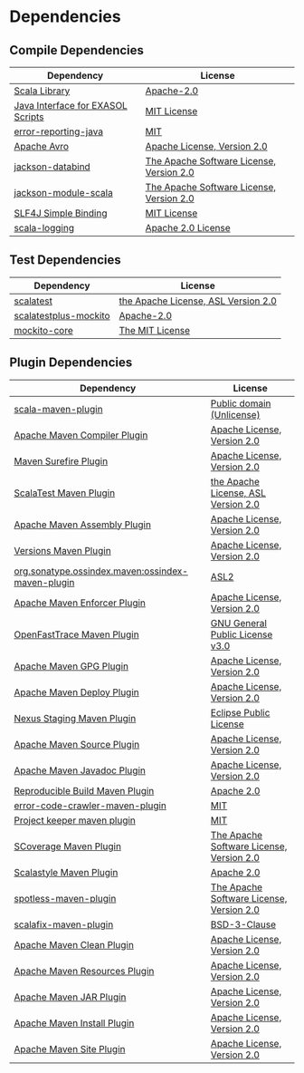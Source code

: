 <!-- @formatter:off -->
# Dependencies

## Compile Dependencies

| Dependency                             | License                                       |
| -------------------------------------- | --------------------------------------------- |
| [Scala Library][0]                     | [Apache-2.0][1]                               |
| [Java Interface for EXASOL Scripts][2] | [MIT License][3]                              |
| [error-reporting-java][4]              | [MIT][5]                                      |
| [Apache Avro][6]                       | [Apache License, Version 2.0][7]              |
| [jackson-databind][8]                  | [The Apache Software License, Version 2.0][9] |
| [jackson-module-scala][10]             | [The Apache Software License, Version 2.0][7] |
| [SLF4J Simple Binding][12]             | [MIT License][13]                             |
| [scala-logging][14]                    | [Apache 2.0 License][15]                      |

## Test Dependencies

| Dependency                  | License                                   |
| --------------------------- | ----------------------------------------- |
| [scalatest][16]             | [the Apache License, ASL Version 2.0][17] |
| [scalatestplus-mockito][18] | [Apache-2.0][17]                          |
| [mockito-core][20]          | [The MIT License][21]                     |

## Plugin Dependencies

| Dependency                                              | License                                       |
| ------------------------------------------------------- | --------------------------------------------- |
| [scala-maven-plugin][22]                                | [Public domain (Unlicense)][23]               |
| [Apache Maven Compiler Plugin][24]                      | [Apache License, Version 2.0][7]              |
| [Maven Surefire Plugin][26]                             | [Apache License, Version 2.0][7]              |
| [ScalaTest Maven Plugin][28]                            | [the Apache License, ASL Version 2.0][17]     |
| [Apache Maven Assembly Plugin][30]                      | [Apache License, Version 2.0][7]              |
| [Versions Maven Plugin][32]                             | [Apache License, Version 2.0][7]              |
| [org.sonatype.ossindex.maven:ossindex-maven-plugin][34] | [ASL2][9]                                     |
| [Apache Maven Enforcer Plugin][36]                      | [Apache License, Version 2.0][7]              |
| [OpenFastTrace Maven Plugin][38]                        | [GNU General Public License v3.0][39]         |
| [Apache Maven GPG Plugin][40]                           | [Apache License, Version 2.0][7]              |
| [Apache Maven Deploy Plugin][42]                        | [Apache License, Version 2.0][7]              |
| [Nexus Staging Maven Plugin][44]                        | [Eclipse Public License][45]                  |
| [Apache Maven Source Plugin][46]                        | [Apache License, Version 2.0][7]              |
| [Apache Maven Javadoc Plugin][48]                       | [Apache License, Version 2.0][7]              |
| [Reproducible Build Maven Plugin][50]                   | [Apache 2.0][9]                               |
| [error-code-crawler-maven-plugin][52]                   | [MIT][5]                                      |
| [Project keeper maven plugin][54]                       | [MIT][5]                                      |
| [SCoverage Maven Plugin][56]                            | [The Apache Software License, Version 2.0][9] |
| [Scalastyle Maven Plugin][58]                           | [Apache 2.0][15]                              |
| [spotless-maven-plugin][60]                             | [The Apache Software License, Version 2.0][7] |
| [scalafix-maven-plugin][62]                             | [BSD-3-Clause][63]                            |
| [Apache Maven Clean Plugin][64]                         | [Apache License, Version 2.0][7]              |
| [Apache Maven Resources Plugin][66]                     | [Apache License, Version 2.0][7]              |
| [Apache Maven JAR Plugin][68]                           | [Apache License, Version 2.0][7]              |
| [Apache Maven Install Plugin][70]                       | [Apache License, Version 2.0][9]              |
| [Apache Maven Site Plugin][72]                          | [Apache License, Version 2.0][7]              |

[54]: https://github.com/exasol/project-keeper-maven-plugin
[56]: https://scoverage.github.io/scoverage-maven-plugin/1.4.1/
[18]: https://github.com/scalatest/scalatestplus-mockito
[4]: https://github.com/exasol/error-reporting-java
[9]: http://www.apache.org/licenses/LICENSE-2.0.txt
[58]: http://www.scalastyle.org
[26]: https://maven.apache.org/surefire/maven-surefire-plugin/
[60]: https://github.com/diffplug/spotless
[3]: https://mit-license.org/
[5]: https://opensource.org/licenses/MIT
[20]: https://github.com/mockito/mockito
[10]: https://github.com/FasterXML/jackson-module-scala
[32]: http://www.mojohaus.org/versions-maven-plugin/
[24]: https://maven.apache.org/plugins/maven-compiler-plugin/
[66]: https://maven.apache.org/plugins/maven-resources-plugin/
[38]: https://github.com/itsallcode/openfasttrace-maven-plugin
[64]: https://maven.apache.org/plugins/maven-clean-plugin/
[8]: http://github.com/FasterXML/jackson
[42]: https://maven.apache.org/plugins/maven-deploy-plugin/
[23]: http://unlicense.org/
[1]: https://www.apache.org/licenses/LICENSE-2.0
[28]: https://www.scalatest.org/user_guide/using_the_scalatest_maven_plugin
[21]: https://github.com/mockito/mockito/blob/main/LICENSE
[50]: http://zlika.github.io/reproducible-build-maven-plugin
[13]: http://www.opensource.org/licenses/mit-license.php
[63]: https://opensource.org/licenses/BSD-3-Clause
[6]: https://avro.apache.org
[14]: https://github.com/lightbend/scala-logging
[46]: https://maven.apache.org/plugins/maven-source-plugin/
[12]: http://www.slf4j.org
[62]: https://github.com/evis/scalafix-maven-plugin
[68]: https://maven.apache.org/plugins/maven-jar-plugin/
[17]: http://www.apache.org/licenses/LICENSE-2.0
[44]: http://www.sonatype.com/public-parent/nexus-maven-plugins/nexus-staging/nexus-staging-maven-plugin/
[15]: http://www.apache.org/licenses/LICENSE-2.0.html
[16]: http://www.scalatest.org
[0]: https://www.scala-lang.org/
[45]: http://www.eclipse.org/legal/epl-v10.html
[72]: https://maven.apache.org/plugins/maven-site-plugin/
[39]: https://www.gnu.org/licenses/gpl-3.0.html
[7]: https://www.apache.org/licenses/LICENSE-2.0.txt
[36]: https://maven.apache.org/enforcer/maven-enforcer-plugin/
[2]: http://www.exasol.com
[70]: http://maven.apache.org/plugins/maven-install-plugin/
[34]: https://sonatype.github.io/ossindex-maven/maven-plugin/
[40]: https://maven.apache.org/plugins/maven-gpg-plugin/
[22]: http://github.com/davidB/scala-maven-plugin
[48]: https://maven.apache.org/plugins/maven-javadoc-plugin/
[52]: https://github.com/exasol/error-code-crawler-maven-plugin
[30]: https://maven.apache.org/plugins/maven-assembly-plugin/
